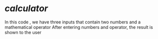 # *calculator*
In this code , we have three inputs that contain two numbers and a mathematical operator 
After entering numbers and operator, the result is shown to the user



